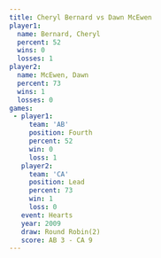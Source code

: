 ```yaml
---
title: Cheryl Bernard vs Dawn McEwen
player1:               
  name: Bernard, Cheryl
  percent: 52          
  wins: 0              
  losses: 1            
player2:               
  name: McEwen, Dawn   
  percent: 73          
  wins: 1              
  losses: 0            
games:
 - player1:          
     team: 'AB'      
     position: Fourth
     percent: 52     
     win: 0          
     loss: 1         
   player2:        
     team: 'CA'    
     position: Lead
     percent: 73   
     win: 1        
     loss: 0       
   event: Hearts       
   year: 2009          
   draw: Round Robin(2)
   score: AB 3 - CA 9  
---
```

